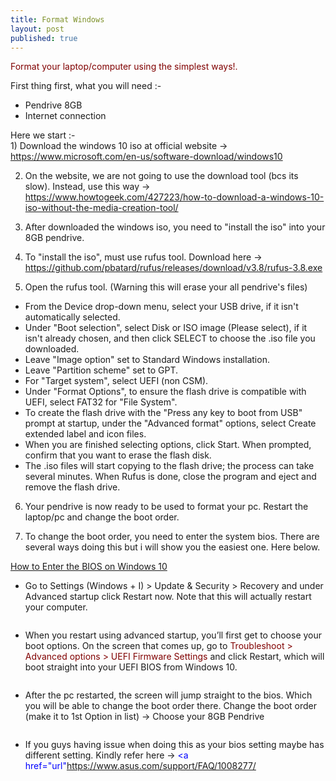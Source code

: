 ```yaml
---
title: Format Windows
layout: post
published: true
---
```

<font color="maroon">Format your laptop/computer using the simplest ways!.</font>

First thing first, what you will need :-
- Pendrive 8GB
- Internet connection

Here we start :-
<br>1) Download the windows 10 iso at official website -> <font color="blue"><a href="url">https://www.microsoft.com/en-us/software-download/windows10</font>

2) On the website, we are not going to use the download tool (bcs its slow). Instead, use this way -> <font color="blue"><a href="url"> https://www.howtogeek.com/427223/how-to-download-a-windows-10-iso-without-the-media-creation-tool/ </font>
  
3) After downloaded the windows iso, you need to "install the iso" into your 8GB pendrive.
  
4) To "install the iso", must use rufus tool. Download here -> <font color="blue"><a href="url">https://github.com/pbatard/rufus/releases/download/v3.8/rufus-3.8.exe</font>
  
5) Open the rufus tool. (Warning this will erase your all pendrive's files)
- From the Device drop-down menu, select your USB drive, if it isn't automatically selected.
- Under "Boot selection", select Disk or ISO image (Please select), if it isn't already chosen, and then click SELECT to choose the .iso file you downloaded.
- Leave "Image option" set to Standard Windows installation.
- Leave "Partition scheme" set to GPT.
- For "Target system", select UEFI (non CSM).
- Under "Format Options", to ensure the flash drive is compatible with UEFI, select FAT32 for "File System".
- To create the flash drive with the "Press any key to boot from USB" prompt at startup, under the "Advanced format" options, select Create extended label and icon files.
- When you are finished selecting options, click Start. When prompted, confirm that you want to erase the flash disk.
- The .iso files will start copying to the flash drive; the process can take several minutes. When Rufus is done, close the program and eject and remove the flash drive.
  
6) Your pendrive is now ready to be used to format your pc. Restart the laptop/pc and change the boot order.
  
7) To change the boot order, you need to enter the system bios. There are several ways doing this but i will show you the easiest one. Here below.

<u>How to Enter the BIOS on Windows 10</u>
- Go to Settings (Windows + I) > Update & Security > Recovery and under Advanced startup click
  Restart now. Note that this will actually restart your computer.

  <span class="image center"><img src="{{ 'assets/images/advancedstartup.png' | relative_url }}" alt="" /></span>

- When you restart using advanced startup, you’ll first get to choose your boot options. On the screen that comes up, go to <font color="maroon">Troubleshoot > Advanced options > UEFI Firmware Settings</font> and click Restart, which will boot straight into your UEFI BIOS from Windows 10.
  
   <span class="image center"><img src="{{ 'assets/images/uefifirmware.png' | relative_url }}" alt="" /></span>
  
- After the pc restarted, the screen will jump straight to the bios. Which you will be able to change the boot order there. Change the boot order (make it to 1st Option in list) -> Choose your 8GB Pendrive

   <span class="image center"><img src="{{ 'assets/images/bootorder.jpg' | relative_url }}" alt="" /></span>
  
- If you guys having issue when doing this as your bios setting maybe has different setting. Kindly refer here -> <font color="blue"><a href="url"https://www.asus.com/support/FAQ/1008277/ </font>

